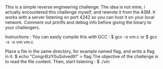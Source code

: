 This is a simple reverse engineering challenge.
The idea is not mine, i actually encountered this challenge myself, and rewrote it from the ASM.
It works with a server listening on port 4242 so you can host it on your local network.
Comment out printfs and debug info before giving the binary to your challengers.


Instructions :
You can easily compile this with GCC :
$ gcc -o vm.c
or
$ gcc -s -o vm vm.c

Place a file in the same directory, for example named flag, and write a flag in it.
$ echo "Congr4tzY0uSolvedIt!" > flag
The objective of the challenge is to read the file content.
Then, start listening :
$ ./vm